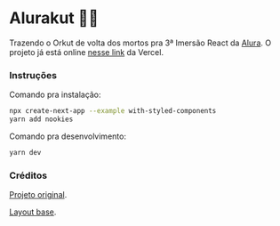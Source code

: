 # Alurakut 🧟‍♂️

Trazendo o Orkut de volta dos mortos pra 3ª Imersão React da [Alura](https://www.alura.com.br/). O projeto já está online [nesse link](alurakut-sleiph.vercel.app/) da Vercel.

### Instruções

Comando pra instalação:

```bash
npx create-next-app --example with-styled-components
yarn add nookies
```

Comando pra desenvolvimento:

```bash
yarn dev
```

### Créditos

[Projeto original](https://github.com/alura-challenges/alurakut).

[Layout base](https://www.figma.com/file/xHF0n0qxiE2rqjqAILiBUB/Alurakut?node-id=58%3A0).
